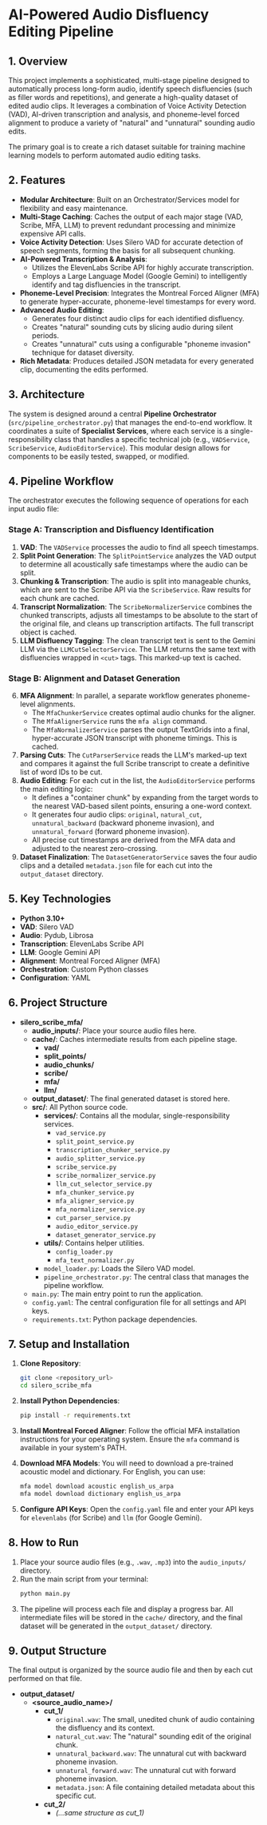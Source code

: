 # AI-Powered Audio Disfluency Editing Pipeline

## 1. Overview

This project implements a sophisticated, multi-stage pipeline designed to automatically process long-form audio, identify speech disfluencies (such as filler words and repetitions), and generate a high-quality dataset of edited audio clips. It leverages a combination of Voice Activity Detection (VAD), AI-driven transcription and analysis, and phoneme-level forced alignment to produce a variety of "natural" and "unnatural" sounding audio edits.

The primary goal is to create a rich dataset suitable for training machine learning models to perform automated audio editing tasks.

## 2. Features

- **Modular Architecture**: Built on an Orchestrator/Services model for flexibility and easy maintenance.
- **Multi-Stage Caching**: Caches the output of each major stage (VAD, Scribe, MFA, LLM) to prevent redundant processing and minimize expensive API calls.
- **Voice Activity Detection**: Uses Silero VAD for accurate detection of speech segments, forming the basis for all subsequent chunking.
- **AI-Powered Transcription & Analysis**:
    - Utilizes the ElevenLabs Scribe API for highly accurate transcription.
    - Employs a Large Language Model (Google Gemini) to intelligently identify and tag disfluencies in the transcript.
- **Phoneme-Level Precision**: Integrates the Montreal Forced Aligner (MFA) to generate hyper-accurate, phoneme-level timestamps for every word.
- **Advanced Audio Editing**:
    - Generates four distinct audio clips for each identified disfluency.
    - Creates "natural" sounding cuts by slicing audio during silent periods.
    - Creates "unnatural" cuts using a configurable "phoneme invasion" technique for dataset diversity.
- **Rich Metadata**: Produces detailed JSON metadata for every generated clip, documenting the edits performed.

## 3. Architecture

The system is designed around a central **Pipeline Orchestrator** (`src/pipeline_orchestrator.py`) that manages the end-to-end workflow. It coordinates a suite of **Specialist Services**, where each service is a single-responsibility class that handles a specific technical job (e.g., `VADService`, `ScribeService`, `AudioEditorService`). This modular design allows for components to be easily tested, swapped, or modified.

## 4. Pipeline Workflow

The orchestrator executes the following sequence of operations for each input audio file:

### Stage A: Transcription and Disfluency Identification

1.  **VAD**: The `VADService` processes the audio to find all speech timestamps.
2.  **Split Point Generation**: The `SplitPointService` analyzes the VAD output to determine all acoustically safe timestamps where the audio can be split.
3.  **Chunking & Transcription**: The audio is split into manageable chunks, which are sent to the Scribe API via the `ScribeService`. Raw results for each chunk are cached.
4.  **Transcript Normalization**: The `ScribeNormalizerService` combines the chunked transcripts, adjusts all timestamps to be absolute to the start of the original file, and cleans up transcription artifacts. The full transcript object is cached.
5.  **LLM Disfluency Tagging**: The clean transcript text is sent to the Gemini LLM via the `LLMCutSelectorService`. The LLM returns the same text with disfluencies wrapped in `<cut>` tags. This marked-up text is cached.

### Stage B: Alignment and Dataset Generation

6.  **MFA Alignment**: In parallel, a separate workflow generates phoneme-level alignments.
    - The `MfaChunkerService` creates optimal audio chunks for the aligner.
    - The `MfaAlignerService` runs the `mfa align` command.
    - The `MfaNormalizerService` parses the output TextGrids into a final, hyper-accurate JSON transcript with phoneme timings. This is cached.
7.  **Parsing Cuts**: The `CutParserService` reads the LLM's marked-up text and compares it against the full Scribe transcript to create a definitive list of word IDs to be cut.
8.  **Audio Editing**: For each cut in the list, the `AudioEditorService` performs the main editing logic:
    - It defines a "container chunk" by expanding from the target words to the nearest VAD-based silent points, ensuring a one-word context.
    - It generates four audio clips: `original`, `natural_cut`, `unnatural_backward` (backward phoneme invasion), and `unnatural_forward` (forward phoneme invasion).
    - All precise cut timestamps are derived from the MFA data and adjusted to the nearest zero-crossing.
9.  **Dataset Finalization**: The `DatasetGeneratorService` saves the four audio clips and a detailed `metadata.json` file for each cut into the `output_dataset` directory.

## 5. Key Technologies

- **Python 3.10+**
- **VAD**: Silero VAD
- **Audio**: Pydub, Librosa
- **Transcription**: ElevenLabs Scribe API
- **LLM**: Google Gemini API
- **Alignment**: Montreal Forced Aligner (MFA)
- **Orchestration**: Custom Python classes
- **Configuration**: YAML

## 6. Project Structure

-   **silero_scribe_mfa/**
    -   **audio_inputs/**: Place your source audio files here.
    -   **cache/**: Caches intermediate results from each pipeline stage.
        -   **vad/**
        -   **split_points/**
        -   **audio_chunks/**
        -   **scribe/**
        -   **mfa/**
        -   **llm/**
    -   **output_dataset/**: The final generated dataset is stored here.
    -   **src/**: All Python source code.
        -   **services/**: Contains all the modular, single-responsibility services.
            -   `vad_service.py`
            -   `split_point_service.py`
            -   `transcription_chunker_service.py`
            -   `audio_splitter_service.py`
            -   `scribe_service.py`
            -   `scribe_normalizer_service.py`
            -   `llm_cut_selector_service.py`
            -   `mfa_chunker_service.py`
            -   `mfa_aligner_service.py`
            -   `mfa_normalizer_service.py`
            -   `cut_parser_service.py`
            -   `audio_editor_service.py`
            -   `dataset_generator_service.py`
        -   **utils/**: Contains helper utilities.
            -   `config_loader.py`
            -   `mfa_text_normalizer.py`
        -   `model_loader.py`: Loads the Silero VAD model.
        -   `pipeline_orchestrator.py`: The central class that manages the pipeline workflow.
    -   `main.py`: The main entry point to run the application.
    -   `config.yaml`: The central configuration file for all settings and API keys.
    -   `requirements.txt`: Python package dependencies.

## 7. Setup and Installation

1.  **Clone Repository**:
    ```bash
    git clone <repository_url>
    cd silero_scribe_mfa
    ```

2.  **Install Python Dependencies**:
    ```bash
    pip install -r requirements.txt
    ```

3.  **Install Montreal Forced Aligner**:
    Follow the official MFA installation instructions for your operating system. Ensure the `mfa` command is available in your system's PATH.

4.  **Download MFA Models**:
    You will need to download a pre-trained acoustic model and dictionary. For English, you can use:
    ```bash
    mfa model download acoustic english_us_arpa
    mfa model download dictionary english_us_arpa
    ```

5.  **Configure API Keys**:
    Open the `config.yaml` file and enter your API keys for `elevenlabs` (for Scribe) and `llm` (for Google Gemini).

## 8. How to Run

1.  Place your source audio files (e.g., `.wav`, `.mp3`) into the `audio_inputs/` directory.
2.  Run the main script from your terminal:
    ```bash
    python main.py
    ```
3.  The pipeline will process each file and display a progress bar. All intermediate files will be stored in the `cache/` directory, and the final dataset will be generated in the `output_dataset/` directory.

## 9. Output Structure

The final output is organized by the source audio file and then by each cut performed on that file.

-   **output_dataset/**
    -   **<source_audio_name>/**
        -   **cut_1/**
            -   `original.wav`: The small, unedited chunk of audio containing the disfluency and its context.
            -   `natural_cut.wav`: The "natural" sounding edit of the original chunk.
            -   `unnatural_backward.wav`: The unnatural cut with backward phoneme invasion.
            -   `unnatural_forward.wav`: The unnatural cut with forward phoneme invasion.
            -   `metadata.json`: A file containing detailed metadata about this specific cut.
        -   **cut_2/**
            -   *(...same structure as cut_1)*